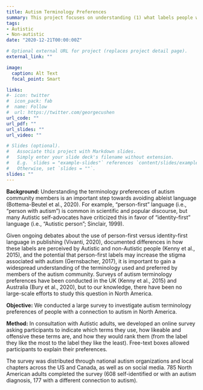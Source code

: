 ```yaml
---
title: Autism Terminology Preferences
summary: This project focuses on understanding (1) what labels people with a connection to autism prefer and (2) how particular labels may contribute to or reduce the stigmatization of people who have a diagnosis of autism.
tags:
- Autistic
- Non-autistic
date: "2020-12-21T00:00:00Z"

# Optional external URL for project (replaces project detail page).
external_link: ""

image:
  caption: Alt Text
  focal_point: Smart

links:
#- icon: twitter
#  icon_pack: fab
#  name: Follow
#  url: https://twitter.com/georgecushen
url_code: ""
url_pdf: ""
url_slides: ""
url_video: ""

# Slides (optional).
#   Associate this project with Markdown slides.
#   Simply enter your slide deck's filename without extension.
#   E.g. `slides = "example-slides"` references `content/slides/example-slides.md`.
#   Otherwise, set `slides = ""`.
slides: ""
---
```

**Background:**
Understanding the terminology preferences of autism community members is an important step towards avoiding ableist language (Bottema-Beutel et al., 2020). For example, “person-first” language (i.e., “person with autism”) is common in scientific and popular discourse, but many Autistic self-advocates have criticized this in favor of “identity-first” language (i.e., “Autistic person”; Sinclair, 1999). 

Given ongoing debates about the use of person-first versus identity-first language in publishing (Vivanti, 2020), documented differences in how these labels are perceived by Autistic and non-Autistic people (Kenny et al., 2015), and the potential that person-first labels may increase the stigma associated with autism (Gernsbacher, 2017), it is important to gain a widespread understanding of the terminology used and preferred by members of the autism community. Surveys of autism terminology preferences have been conducted in the UK (Kenny et al., 2015) and Australia (Bury et al., 2020), but to our knowledge, there have been no large-scale efforts to study this question in North America.

**Objective:**
We conducted a large survey to investigate autism terminology preferences of people with a connection to autism in North America.

**Method:**
In consultation with Autistic adults, we developed an online survey asking participants to indicate which terms they use, how likeable and offensive these terms are, and how they would rank them (from the label they like the most to the label they like the least). Free-text boxes allowed participants to explain their preferences.

The survey was distributed through national autism organizations and local chapters across the US and Canada, as well as on social media. 785 North American adults completed the survey (608 self-identified or with an autism diagnosis, 177 with a different connection to autism). 

